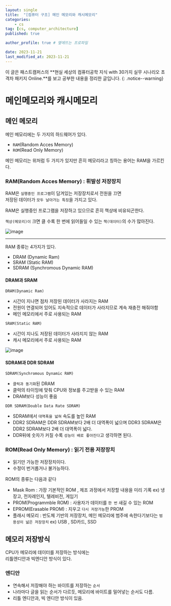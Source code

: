 ```yaml
---
layout: single
title:  "[컴퓨터 구조] 메인 메모리와 캐시메모리"
categories: 
    - cs
tag: [cs, computer_architecture]
published: true

author_profile: true # 옆에뜨는 프로파일

date: 2023-11-21
last_modified_at: 2023-11-21
---
```


이 글은 패스트캠퍼스의 **현실 세상의 컴퓨터공학 지식 with 30가지 실무 시나리오 초격차 패키지 Online.**를 보고 공부한 내용을 정리한 글입니다.
{: .notice--warning}

# 메인메모리와 캐시메모리

## 메인 메모리

메인 메모리에는 두 가지의 하드웨어가 있다.

- `RAM`(Random Acces Memory)
- `ROM`(Read Only Memory)

메인 메모리는 위처럼 두 가지가 있지만 흔히 메모리라고 칭하는 용어는 RAM을 가르킨다.

### RAM(Random Acces Memory) : 휘발성 저장장치

RAM은 `실행중인 프로그램`이 담겨있는 저장장치로서 전원을 끄면<br>
저장된 데이터가 `모두 날아가는 특징`을 가지고 있다.

RAM은 실행중인 프로그램을 저장하고 있으므로 흔히 책상에 비유되곤한다.

`책상(메모리)이` 크면 클 수록 한 번에 읽어들일 수 있는 `책(데이터)`의 수가 많아진다.

![image](https://github.com/novicehog/comments/assets/131991619/a475f57b-f710-4eb5-8828-4e8a3619fa81)

***
RAM 종류는 4가지가 있다.
- DRAM (Dynamic Ram)
- SRAM (Static RAM)
- SDRAM (Synchromous Dynamic RAM)


#### DRAM과 SRAM
`DRAM(Dynamic Ram)` 
- 시간이 지나면 점차 저장된 데이터가 사라지는 RAM
- 전원이 연결되어 있어도 지속적으로 데이터가 사라지므로 계속 재충전 해줘야함
- 메인 메모리에서 주로 사용되는 RAM


`SRAM(Static RAM)`
- 시간이 지나도 저장된 데이터가 사라지지 않는 RAM
- 캐시 메모리에서 주로 사용되는 RAM


![image](https://github.com/novicehog/comments/assets/131991619/4a3f05e3-178c-4154-9539-9f734c806a67)


#### SDRAM과 DDR SDRAM
`SDRAM(Synchromous Dynamic RAM)`
- `클럭과 동기화`된 DRAM
- 클럭의 타이밍에 맞춰 CPU와 정보를 주고받을 수 있는 RAM
- DRAM보다 성능이 좋음

`DDR SDRAM(Double Data Rate SDRAM)`
- SDRAM에서 `대역폭을 넓혀` 속도를 높인 RAM
- DDR2 SDRAM은 DDR SDRAM보다 2배 더 대역폭이 넓으며 DDR3 SDRAM은 DDR2 SDRAM보다 2배 더 대역폭이 넓다.
- DDR뒤에 숫자가 커질 수록 `성능이 배로 좋아진다`고 생각하면 된다.

### ROM(Read Only Memory) : 읽기 전용 저장장치
- 읽기만 가능한 저장장치이다.
- 수정이 번거롭거나 불가능하다.

ROM의 종류는 다음과 같다
- Mask Rom : 가장 기본적인 ROM , 제조 과정에서 저장할 내용을 미리 기록 ex) 냉장고, 전자레인지, 텔레비전, 게임기
- PROM(Programmble ROM) : 사용자가 데이터를 `한 번` 새길 수 있는 ROM
- EPROM(Erasable PROM) : 지우고 `다시 저장가능`한 PROM
- 플래시 메모리 : 반도체 기반의 저장장치, 메인 메모리에 범주에 속한다기보다는 `범용성이 넓은 저장장치` ex) USB , SD카드, SSD



## 메모리 저장방식
CPU가 메모리에 데이터를 저장하는 방식에는  <br>
리틀엔디안과 빅엔디안 방식이 있다.

### 엔디안
- 연속해서 저장해야 하는 바이트를 저장하는 `순서`
- 나라마다 글을 읽는 순서가 다르듯, 메모리에 바이트를 밀어넣는 순서도 다름.
- 리틀 엔디안과, 빅 엔디안 방식이 있음.
